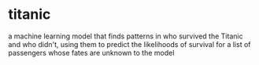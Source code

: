 # titanic

a machine learning model that finds patterns in who survived the Titanic and who didn't, using them to predict the likelihoods of survival for a list of passengers whose fates are unknown to the model
